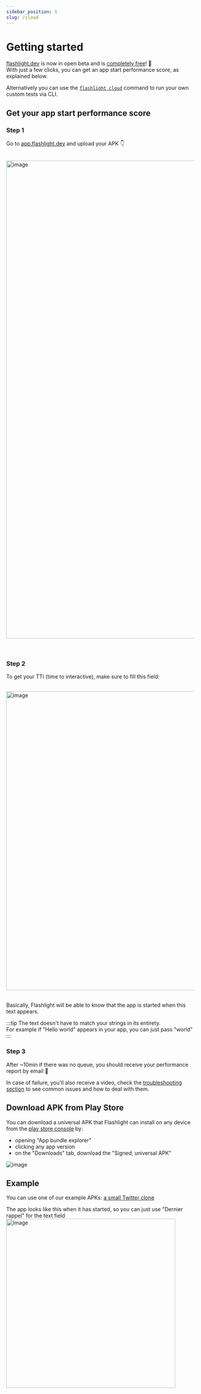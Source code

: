 ```yaml
---
sidebar_position: 1
slug: /cloud
---
```


# Getting started

[flashlight.dev](https://flashlight.dev) is now in open beta and is [completely free](./pricing.md)! 🥳  
With just a few clicks, you can get an app start performance score, as explained below.

Alternatively you can use the [`flashlight cloud`](./cli.md) command to run your own custom tests via CLI.

## Get your app start performance score

### Step 1

Go to [app.flashlight.dev](https://app.flashlight.dev) and upload your APK 👇

<br />
<img width="1276" alt="image" src="https://github.com/bamlab/flashlight/assets/4534323/a5e2a176-2105-4de3-9e2b-180bc7ba7460" style={{border: "1px solid gray", borderRadius: 4 }} />
<br />
<br />
<br />

### Step 2

To get your TTI (time to interactive), make sure to fill this field:

<br />
<img width="798" alt="image" src="https://github.com/bamlab/flashlight/assets/4534323/f6ca2d12-2f54-44bd-a8ec-51dfce62868c" style={{border: "1px solid gray",  borderRadius: 4 }} />
<br />
<br />

Basically, Flashlight will be able to know that the app is started when this text appears.

:::tip
The text doesn't have to match your strings in its entirety.  
For example if "Hello world" appears in your app, you can just pass "world"
:::

### Step 3

After ~10min if there was no queue, you should receive your performance report by email 💯

In case of failure, you'll also receive a video, check the [troubleshooting section](./troubleshooting.md) to see common issues and how to deal with them.

## Download APK from Play Store

You can download a universal APK that Flashlight can install on any device from the [play store console](https://play.google.com/console) by:

- opening "App bundle explorer"
- clicking any app version
- on the "Downloads" tab, download the "Signed, universal APK"

![image](https://github.com/bamlab/flashlight/assets/4534323/4ab733cd-dc7f-497b-aaad-908a007717b2)

## Example

You can use one of our example APKs: [a small Twitter clone](https://github.com/bamlab/flashlight/blob/main/.github/workflows/twitter-clone-rn.apk)

The app looks like this when it has started, so you can just use "Dernier rappel" for the text field
<img width="452" alt="image" src="https://github.com/bamlab/flashlight/assets/4534323/55cd9fd8-e610-4c66-bb2d-3639d1b97ffd" />
